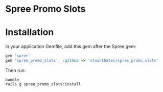 Spree Promo Slots
==================

Installation
============

In your application Gemfile, add this gem after the Spree gem:

```ruby
gem 'spree'
gem 'spree_promo_slots', :github => 'stuartbates/spree_promo_slots'
```

Then run:

```shell
bundle
rails g spree_promo_slots:install
```